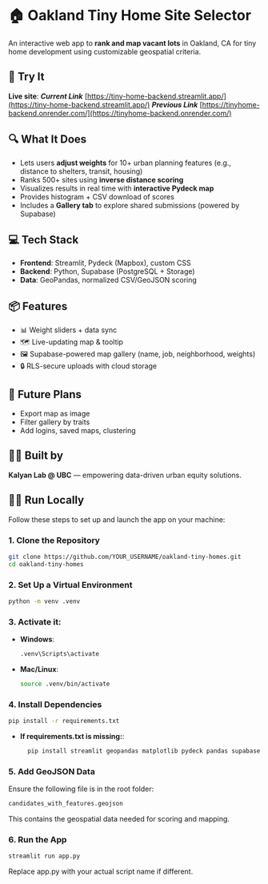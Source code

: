 # 🏠 Oakland Tiny Home Site Selector

An interactive web app to **rank and map vacant lots** in Oakland, CA for tiny home development using customizable geospatial criteria.

## 🚀 Try It

**Live site**: 
***Current Link*** [https://tiny-home-backend.streamlit.app/](https://tiny-home-backend.streamlit.app/)
***Previous Link*** [https://tinyhome-backend.onrender.com/](https://tinyhome-backend.onrender.com/)


## 🔍 What It Does

- Lets users **adjust weights** for 10+ urban planning features (e.g., distance to shelters, transit, housing)
- Ranks 500+ sites using **inverse distance scoring**
- Visualizes results in real time with **interactive Pydeck map**
- Provides histogram + CSV download of scores
- Includes a **Gallery tab** to explore shared submissions (powered by Supabase)

## 💻 Tech Stack

- **Frontend**: Streamlit, Pydeck (Mapbox), custom CSS
- **Backend**: Python, Supabase (PostgreSQL + Storage)
- **Data**: GeoPandas, normalized CSV/GeoJSON scoring

## 📦 Features

- 📊 Weight sliders + data sync
- 🗺️ Live-updating map & tooltip
- 🖼️ Supabase-powered map gallery (name, job, neighborhood, weights)
- 🔒 RLS-secure uploads with cloud storage

## 🌱 Future Plans

- Export map as image
- Filter gallery by traits
- Add logins, saved maps, clustering

## 👨‍🔬 Built by

**Kalyan Lab @ UBC** — empowering data-driven urban equity solutions.

## 🧑‍💻 Run Locally

Follow these steps to set up and launch the app on your machine:

### 1. Clone the Repository

```bash
git clone https://github.com/YOUR_USERNAME/oakland-tiny-homes.git
cd oakland-tiny-homes
```

### 2. Set Up a Virtual Environment
```bash
python -m venv .venv
```

### 3. Activate it:

- **Windows**:
  ```bash
  .venv\Scripts\activate
  ```

- **Mac/Linux**:
  ```bash
  source .venv/bin/activate
  ```

### 4. Install Dependencies

```bash
pip install -r requirements.txt
```
- **If requirements.txt is missing:**:
  ```bash
    pip install streamlit geopandas matplotlib pydeck pandas supabase
  ```

### 5. Add GeoJSON Data
Ensure the following file is in the root folder:
```bash
candidates_with_features.geojson
```
This contains the geospatial data needed for scoring and mapping.

### 6. Run the App
```bash
streamlit run app.py
```
Replace app.py with your actual script name if different.

